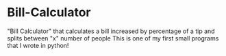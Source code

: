 # Bill-Calculator
"Bill Calculator" that calculates a bill increased by percentage of a tip and splits between "x" number of people
This is one of my first small programs that I wrote in python!
